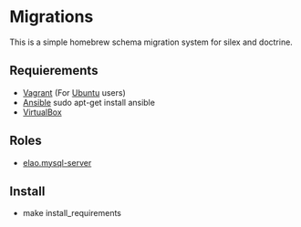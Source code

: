 # Migrations

This is a simple homebrew schema migration system for silex and doctrine.

## Requierements

* [Vagrant](https://www.vagrantup.com/downloads.html) (For [Ubuntu](http://docs.ansible.com/intro_installation.html#latest-releases-via-apt-ubuntu) users)
* [Ansible](http://docs.ansible.com/intro_installation.html#installing-the-control-machine) sudo apt-get install ansible
* [VirtualBox](https://www.virtualbox.org/)

## Roles

* [elao.mysql-server](https://github.com/elao/ansible-role-mysql-server)

## Install

* make install_requirements
